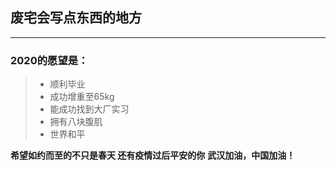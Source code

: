 ## 废宅会写点东西的地方
---
### 2020的愿望是：
> * 顺利毕业
> * 成功增重至65kg
> * 能成功找到大厂实习
> * 拥有八块腹肌
> * 世界和平


**希望如约而至的不只是春天 还有疫情过后平安的你**
**武汉加油，中国加油！**